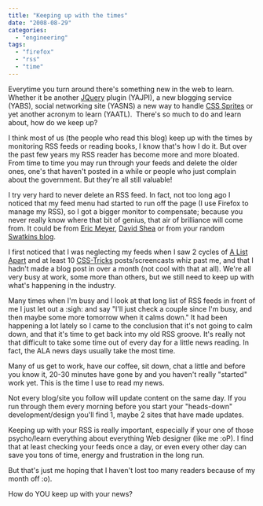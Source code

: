 ```yaml
---
title: "Keeping up with the times"
date: "2008-08-29"
categories: 
  - "engineering"
tags: 
  - "firefox"
  - "rss"
  - "time"
---
```


Everytime you turn around there's something new in the web to learn. Whether it be another [JQuery](http://jquery.com "jquery.com") plugin (YAJPI), a new blogging service (YABS), social networking site (YASNS) a new way to handle [CSS Sprites](http://www.alistapart.com/articles/sprites2 "A List Apart") or yet another acronym to learn (YAATL).  There's so much to do and learn about, how do we keep up?

I think most of us (the people who read this blog) keep up with the times by monitoring RSS feeds or reading books, I know that's how I do it. But over the past few years my RSS reader has become more and more bloated. From time to time you may run through your feeds and delete the older ones, one's that haven't posted in a while or people who just complain about the government. But they're all still valuable!

I try very hard to never delete an RSS feed. In fact, not too long ago I noticed that my feed menu had started to run off the page (I use Firefox to manage my RSS), so I got a bigger monitor to compensate; because you never really know where that bit of genius, that air of brilliance will come from. It could be from [Eric Meyer](http://www.meyerweb.com "Eric Meyer"), [David Shea](http://www.mezzoblue.com "Mezzoblue") or from your random [Swatkins blog](http://swatkins.info/ "Swatkins").

I first noticed that I was neglecting my feeds when I saw 2 cycles of [A List Apart](http://www.alistapart.com "A List Apart") and at least 10 [CSS-Tricks](http://www.css-tricks.com "CSS Tricks") posts/screencasts whiz past me, and that I hadn't made a blog post in over a month (not cool with that at all). We're all very busy at work, some more than others, but we still need to keep up with what's happening in the industry.

Many times when I'm busy and I look at that long list of RSS feeds in front of me I just let out a :sigh: and say "I'll just check a couple since I'm busy, and then maybe some more tomorrow when it calms down." It had been happening a lot lately so I came to the conclusion that it's not going to calm down, and that it's time to get back into my old RSS groove. It's really not that difficult to take some time out of every day for a little news reading. In fact, the ALA news days usually take the most time.

Many of us get to work, have our coffee, sit down, chat a little and before you know it, 20-30 minutes have gone by and you haven't really "started" work yet. This is the time I use to read my news.

Not every blog/site you follow will update content on the same day. If you run through them every morning before you start your "heads-down" development/design you'll find 1, maybe 2 sites that have made updates.

Keeping up with your RSS is really important, especially if your one of those psycho/learn everything about everything Web designer (like me :oP). I find that at least checking your feeds once a day, or even every other day can save you tons of time, energy and frustration in the long run.

But that's just me hoping that I haven't lost too many readers because of my month off :o).

How do YOU keep up with your news?
